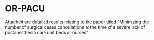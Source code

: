 # OR-PACU
Attached are detailed results relating to the paper titled "Minimizing the number of surgical cases cancellations at the time of a severe lack of postanesthesia care unit beds or nurses"

